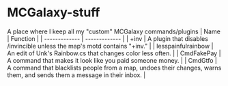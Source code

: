 # MCGalaxy-stuff
A place where I keep all my "custom" MCGalaxy commands/plugins
| Name  | Function |
| ------------- | ------------- |
| +inv  | A plugin that disables /invincible unless the map's motd contains "+inv."  |
| lesspainfulrainbow | An edit of Unk's Rainbow.cs that changes color less often. |
| CmdFakePay  | A command that makes it look like you paid someone money.  |
| CmdGtfo | A command that blacklists people from a map, undoes their changes, warns them, and sends them a message in their inbox. |
